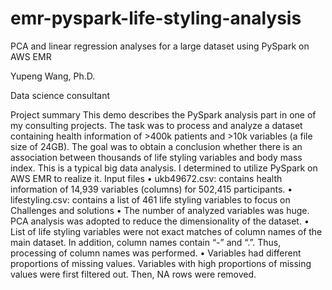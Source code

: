 # emr-pyspark-life-styling-analysis

PCA and linear regression analyses for a large dataset using PySpark on AWS EMR

Yupeng Wang, Ph.D.

Data science consultant

Project summary
This demo describes the PySpark analysis part in one of my consulting projects. The task was to process and analyze a dataset containing health information of >400k patients and >10k variables (a file size of 24GB). The goal was to obtain a conclusion whether there is an association between thousands of life styling variables and body mass index. This is a typical big data analysis. I determined to utilize PySpark on AWS EMR to realize it.
Input files
•	ukb49672.csv: contains health information of 14,939 variables (columns) for 502,415 participants. 
•	lifestyling.csv: contains a list of 461 life styling variables to focus on
Challenges and solutions
•	The number of analyzed variables was huge. PCA analysis was adopted to reduce the dimensionality of the dataset.
•	List of life styling variables were not exact matches of column names of the main dataset. In addition, column names contain “-” and “.”. Thus, processing of column names was performed.
•	Variables had different proportions of missing values. Variables with high proportions of missing values were first filtered out. Then, NA rows were removed.
